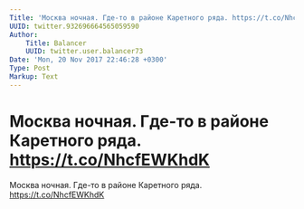 ```yaml
---
Title: 'Москва ночная. Где-то в районе Каретного ряда. https://t.co/NhcfEWKhdK'
UUID: twitter.932696664565059590
Author:
    Title: Balancer
    UUID: twitter.user.balancer73
Date: 'Mon, 20 Nov 2017 22:46:28 +0300'
Type: Post
Markup: Text
---
```


# Москва ночная. Где-то в районе Каретного ряда. https://t.co/NhcfEWKhdK

Москва ночная. Где-то в районе Каретного ряда.
https://t.co/NhcfEWKhdK